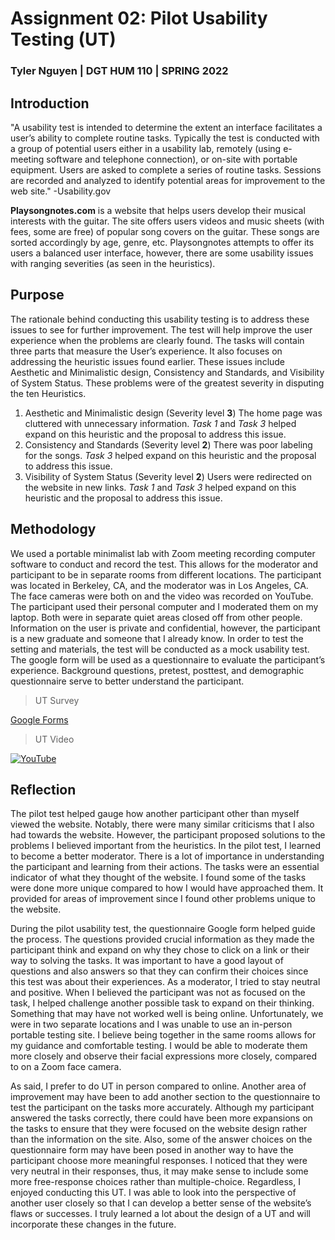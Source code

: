 # Assignment 02: Pilot Usability Testing (UT)

### Tyler Nguyen | DGT HUM 110 | SPRING 2022

## Introduction

"A usability test is intended to determine the extent an interface facilitates a user’s ability to complete routine tasks. Typically the test is conducted with a group of potential users either in a usability lab, remotely (using e-meeting software and telephone connection), or on-site with portable equipment. Users are asked to complete a series of routine tasks. Sessions are recorded and analyzed to identify potential areas for improvement to the web site." -Usability.gov

**Playsongnotes.com** is a website that helps users develop their musical interests with the guitar. The site offers users videos and music sheets (with fees, some are free) of popular song covers on the guitar. These songs are sorted accordingly by age, genre, etc. Playsongnotes attempts to offer its users a balanced user interface, however, there are some usability issues with ranging severities (as seen in the heuristics).

## Purpose

The rationale behind conducting this usability testing is to address these issues to see for further improvement. The test will help improve the user experience when the problems are clearly found. The tasks will contain three parts that measure the User’s experience. It also focuses on addressing the heuristic issues found earlier. These issues include Aesthetic and Minimalistic design, Consistency and Standards, and Visibility of System Status. These problems were of the greatest severity in disputing the ten Heuristics.

1. Aesthetic and Minimalistic design (Severity level **3**)
  The home page was cluttered with unnecessary information. *Task 1* and *Task 3* helped expand on this heuristic and the proposal to address this issue.
2. Consistency and Standards (Severity level **2**)
  There was poor labeling for the songs. *Task 3* helped expand on this heuristic and the proposal to address this issue.
3. Visibility of System Status (Severity level **2**)
  Users were redirected on the website in new links. *Task 1* and *Task 3* helped expand on this heuristic and the proposal to address this issue.
  
## Methodology

We used a portable minimalist lab with Zoom meeting recording computer software to conduct and record the test. This allows for the moderator and participant to be in separate rooms from different locations. The participant was located in Berkeley, CA, and the moderator was in Los Angeles, CA. The face cameras were both on and the video was recorded on YouTube. The participant used their personal computer and I moderated them on my laptop. Both were in separate quiet areas closed off from other people. Information on the user is private and confidential, however, the participant is a new graduate and someone that I already know. In order to test the setting and materials, the test will be conducted as a mock usability test. The google form will be used as a questionnaire to evaluate the participant’s experience. Background questions, pretest, posttest, and demographic questionnaire serve to better understand the participant.

> UT Survey

[Google Forms](https://forms.gle/Gm5vJ6vQXSsdbshw9)

> UT Video


[![YouTube](http://img.youtube.com/vi/7-TKsqspqb0/0.jpg)](https://www.youtube.com/watch?v=7-TKsqspqb0 "ALT-TEXT")

## Reflection

The pilot test helped gauge how another participant other than myself viewed the website. Notably, there were many similar criticisms that I also had towards the website. However, the participant proposed solutions to the problems I believed important from the heuristics. In the pilot test, I learned to become a better moderator. There is a lot of importance in understanding the participant and learning from their actions. The tasks were an essential indicator of what they thought of the website. I found some of the tasks were done more unique compared to how I would have approached them. It provided for areas of improvement since I found other problems unique to the website.

During the pilot usability test, the questionnaire Google form helped guide the process. The questions provided crucial information as they made the participant think and expand on why they chose to click on a link or their way to solving the tasks. It was important to have a good layout of questions and also answers so that they can confirm their choices since this test was about their experiences. As a moderator, I tried to stay neutral and positive. When I believed the participant was not as focused on the task, I helped challenge another possible task to expand on their thinking. Something that may have not worked well is being online. Unfortunately, we were in two separate locations and I was unable to use an in-person portable testing site. I believe being together in the same rooms allows for my guidance and comfortable testing. I would be able to moderate them more closely and observe their facial expressions more closely, compared to on a Zoom face camera.

As said, I prefer to do UT in person compared to online. Another area of improvement may have been to add another section to the questionnaire to test the participant on the tasks more accurately. Although my participant answered the tasks correctly, there could have been more expansions on the tasks to ensure that they were focused on the website design rather than the information on the site. Also, some of the answer choices on the questionnaire form may have been posed in another way to have the participant choose more meaningful responses. I noticed that they were very neutral in their responses, thus, it may make sense to include some more free-response choices rather than multiple-choice. Regardless, I enjoyed conducting this UT. I was able to look into the perspective of another user closely so that I can develop a better sense of the website’s flaws or successes. I truly learned a lot about the design of a UT and will incorporate these changes in the future.


